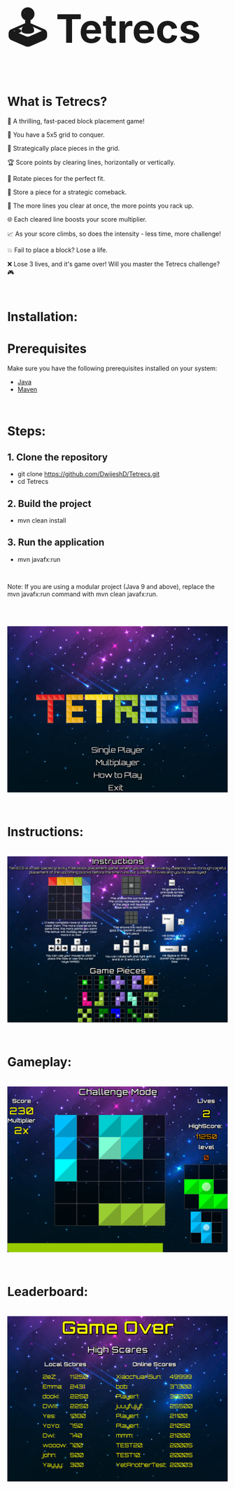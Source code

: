 <h1 style="font-size: 90px;">🕹️ Tetrecs</h1>

# What is Tetrecs?  

🚀 A thrilling, fast-paced block placement game!  

🔢 You have a 5x5 grid to conquer.  

🧩 Strategically place pieces in the grid.  

🏆 Score points by clearing lines, horizontally or vertically.  

🔄 Rotate pieces for the perfect fit.  

💾 Store a piece for a strategic comeback.  

🚀 The more lines you clear at once, the more points you rack up.  

🌐 Each cleared line boosts your score multiplier.  

📈 As your score climbs, so does the intensity - less time, more challenge!  

💥 Fail to place a block? Lose a life.  

❌ Lose 3 lives, and it's game over! Will you master the Tetrecs challenge? 🎮  

<br> 

# Installation: 

# Prerequisites
Make sure you have the following prerequisites installed on your system:

- [Java](https://www.java.com/)
- [Maven](https://maven.apache.org/)

<br>

# Steps:

## 1. Clone the repository
  - git clone https://github.com/DwijeshD/Tetrecs.git
  - cd Tetrecs
    
## 2. Build the project
  - mvn clean install

## 3. Run the application
  - mvn javafx:run


<br>


Note: If you are using a modular project (Java 9 and above), replace the mvn javafx:run command with mvn clean javafx:run.



<br>

<p align="center">
  <img src="https://raw.githubusercontent.com/DwijeshD/Tetrecs/main/src/main/Tetrecs%20Images/Main%20Menu.png" alt="Tetrecs Main Menu" width="800" style="margin-top: 20px;">
</p>

<br>

# Instructions: 

<p align="center">
  <img src="https://raw.githubusercontent.com/DwijeshD/Tetrecs/main/src/main/Tetrecs%20Images/Instructions.png" alt="Tetrecs Instructions" width="800" style="margin-top: 20px;">
</p>

<br>

# Gameplay: 

<p align="center">
  <img src="https://raw.githubusercontent.com/DwijeshD/Tetrecs/main/src/main/Tetrecs%20Images/ChallengeMode.png" alt="Tetrecs Challenge Mode" width="800" style="margin-top: 20px;">
</p>

<br>

# Leaderboard: 

<p align="center">
  <img src="https://raw.githubusercontent.com/DwijeshD/Tetrecs/main/src/main/Tetrecs%20Images/Leaderboard.png" alt="Tetrecs Challenge Mode" width="800" style="margin-top: 20px;">
</p>

